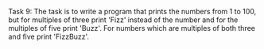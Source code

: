 Task 9: The task is to write a program that prints the numbers from 1 to 100, but for multiples of three print 'Fizz' instead of the number and for the multiples of five print 'Buzz'. For numbers which are multiples of both three and five print 'FizzBuzz'.
